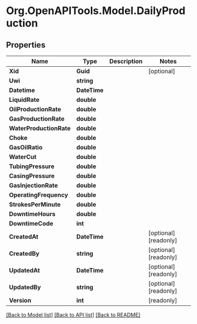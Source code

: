 # Org.OpenAPITools.Model.DailyProduction
## Properties

Name | Type | Description | Notes
------------ | ------------- | ------------- | -------------
**Xid** | **Guid** |  | [optional] 
**Uwi** | **string** |  | 
**Datetime** | **DateTime** |  | 
**LiquidRate** | **double** |  | 
**OilProductionRate** | **double** |  | 
**GasProductionRate** | **double** |  | 
**WaterProductionRate** | **double** |  | 
**Choke** | **double** |  | 
**GasOilRatio** | **double** |  | 
**WaterCut** | **double** |  | 
**TubingPressure** | **double** |  | 
**CasingPressure** | **double** |  | 
**GasInjectionRate** | **double** |  | 
**OperatingFrequency** | **double** |  | 
**StrokesPerMinute** | **double** |  | 
**DowntimeHours** | **double** |  | 
**DowntimeCode** | **int** |  | 
**CreatedAt** | **DateTime** |  | [optional] [readonly] 
**CreatedBy** | **string** |  | [optional] [readonly] 
**UpdatedAt** | **DateTime** |  | [optional] [readonly] 
**UpdatedBy** | **string** |  | [optional] [readonly] 
**Version** | **int** |  | [readonly] 

[[Back to Model list]](../README.md#documentation-for-models) [[Back to API list]](../README.md#documentation-for-api-endpoints) [[Back to README]](../README.md)

